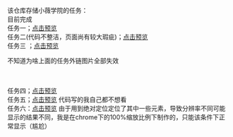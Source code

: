 该仓库存储小薇学院的任务：<br/>
目前完成<br/>
任务一；<a href="http://htmlpreview.github.io/?https://github.com/He11aWor1d/xiaowei_mission1/blob/master/page.html">点击预览</a><br/>
任务二(代码不整洁，页面尚有较大瑕疵)；<a href="http://htmlpreview.github.com/?https://github.com/He11aWor1d/xiaowei_mission/blob/master/mission_2.html">点击预览</a> <br/>
任务三 ；<a href="http://htmlpreview.github.com/?https://github.com/He11aWor1d/xiaowei_mission/blob/master/mission_3.html">点击预览</a><br/>
<p>不知道为啥上面的任务外链图片全部失效</p><br><br/>
任务四；<a href="http://htmlpreview.github.com/?https://github.com/He11aWor1d/xiaowei_mission/blob/master/mission_4.html">点击预览</a><br/>
任务五；<a href="http://htmlpreview.github.com/?https://github.com/He11aWor1d/xiaowei_mission/blob/master/mission_5.html">点击预览</a> 代码写的我自己都不想看
<br/>
任务六：<a href="http://htmlpreview.github.com/?https://github.com/He11aWor1d/xiaowei_mission/blob/master/mission_6/mission_6.html">点击预览</a>  由于用到绝对定位定位了其中一些元素，导致分辨率不同可能显示的结果不同，我是在chrome下的100%缩放比例下制作的，只能该条件下正常显示（尴尬）
